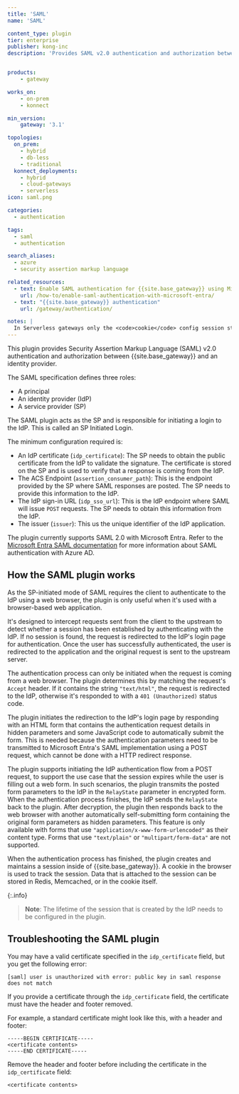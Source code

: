 ```yaml
---
title: 'SAML'
name: 'SAML'

content_type: plugin
tier: enterprise
publisher: kong-inc
description: 'Provides SAML v2.0 authentication and authorization between a service provider (Kong) and an identity provider (IdP)'


products:
    - gateway

works_on:
    - on-prem
    - konnect

min_version:
    gateway: '3.1'

topologies:
  on_prem:
    - hybrid
    - db-less
    - traditional
  konnect_deployments:
    - hybrid
    - cloud-gateways
    - serverless
icon: saml.png

categories:
  - authentication

tags:
  - saml
  - authentication

search_aliases:
  - azure
  - security assertion markup language

related_resources:
  - text: Enable SAML authentication for {{site.base_gateway}} using Microsoft Entra
    url: /how-to/enable-saml-authentication-with-microsoft-entra/
  - text: "{{site.base_gateway}} authentication"
    url: /gateway/authentication/

notes: |
  In Serverless gateways only the <code>cookie</code> config session storage is supported.
---
```


This plugin provides Security Assertion Markup Language (SAML) v2.0 authentication and authorization between {{site.base_gateway}} and an identity provider.

The SAML specification defines three roles:

* A principal
* An identity provider (IdP)
* A service provider (SP)

The SAML plugin acts as the SP and is responsible for
initiating a login to the IdP. This is called an SP Initiated Login.

The minimum configuration required is:

- An IdP certificate (`idp_certificate`): The SP needs to obtain the
  public certificate from the IdP to validate the signature. The
  certificate is stored on the SP and is used to verify that a response
  is coming from the IdP.
- The ACS Endpoint (`assertion_consumer_path`): This is the endpoint
  provided by the SP where SAML responses are posted. The SP needs
  to provide this information to the IdP.
- The IdP sign-in URL (`idp_sso_url`): This is the IdP endpoint where
  SAML will issue `POST` requests. The SP needs to obtain this
  information from the IdP.
- The issuer (`issuer`): This us the unique identifier of the IdP application.

The plugin currently supports SAML 2.0 with Microsoft Entra. Refer to the
[Microsoft Entra SAML documentation](https://learn.microsoft.com/en-us/entra/architecture/auth-saml)
for more information about SAML authentication with Azure AD.

## How the SAML plugin works

As the SP-initiated mode of SAML requires the client to authenticate
to the IdP using a web browser, the plugin is only useful when it's
used with a browser-based web application.

It's designed to intercept requests sent from the client to the
upstream to detect whether a session has been established by
authenticating with the IdP. If no session is found, the request is
redirected to the IdP's login page for authentication. Once the
user has successfully authenticated, the user is redirected to the
application and the original request is sent to the upstream
server.

The authentication process can only be initiated when the request is
coming from a web browser. The plugin determines this by matching
the request's `Accept` header. If it contains the string
`"text/html"`, the request is redirected to the IdP, otherwise it's
responded to with a `401 (Unauthorized)` status code.

The plugin initiates the redirection to the IdP's login page by
responding with an HTML form that contains the authentication
request details in hidden parameters and some JavaScript code to
automatically submit the form. This is needed because the
authentication parameters need to be transmitted to Microsoft Entra's SAML
implementation using a POST request, which cannot be done with a
HTTP redirect response.

The plugin supports initiating the IdP authentication flow from a
POST request, to support the use case that the session expires while
the user is filling out a web form. In such scenarios, the plugin
transmits the posted form parameters to the IdP in the `RelayState`
parameter in encrypted form. When the authentication process
finishes, the IdP sends the `RelayState` back to the plugin. After
decryption, the plugin then responds back to the web browser with
another automatically self-submitting form containing the original
form parameters as hidden parameters. This feature is only
available with forms that use `"application/x-www-form-urlencoded"` as
their content type. Forms that use `"text/plain"` or
`"multipart/form-data"` are not supported.

When the authentication process has finished, the plugin creates and
maintains a session inside of {{site.base_gateway}}. A cookie in the browser
is used to track the session. Data that is attached to the session
can be stored in Redis, Memcached, or in the cookie itself. 

{:.info}
> **Note**: The lifetime of the session that is created by the IdP needs
to be configured in the plugin.

## Troubleshooting the SAML plugin

You may have a valid certificate specified in the `idp_certificate` field, but you get the following error:

```
[saml] user is unauthorized with error: public key in saml response does not match
```

If you provide a certificate through the `idp_certificate` field, the certificate must have the header and footer removed.

For example, a standard certificate might look like this, with a header and footer:

```
-----BEGIN CERTIFICATE-----
<certificate contents>
-----END CERTIFICATE-----
```

Remove the header and footer before including the certificate in the `idp_certificate` field:
```
<certificate contents>
```
